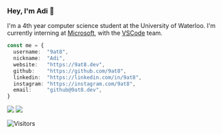 ### Hey, I'm Adi :wave:

I'm a 4th year computer science student at the University of Waterloo. I'm currently interning at [Microsoft](https://github.com/microsoft), with the [VSCode](https://github.com/microsoft/vscode) team.

```typescript
const me = {
  username:  "9at8",
  nickname:  "Adi",
  website:   "https://9at8.dev",
  github:    "https://github.com/9at8",
  linkedin:  "https://linkedin.com/in/9at8",
  instagram: "https://instagram.com/9at8",
  email:     "github@9at8.dev",
}
```

<img src="https://github-readme-stats.vercel.app/api?username=9at8&show_icons=true&count_private=true" />

<img src="https://github-readme-stats.vercel.app/api/top-langs?username=9at8&show_icons=true&count_private=true" />

![Visitors](https://visitor-badge.laobi.icu/badge?page_id=9at8.9at8)
